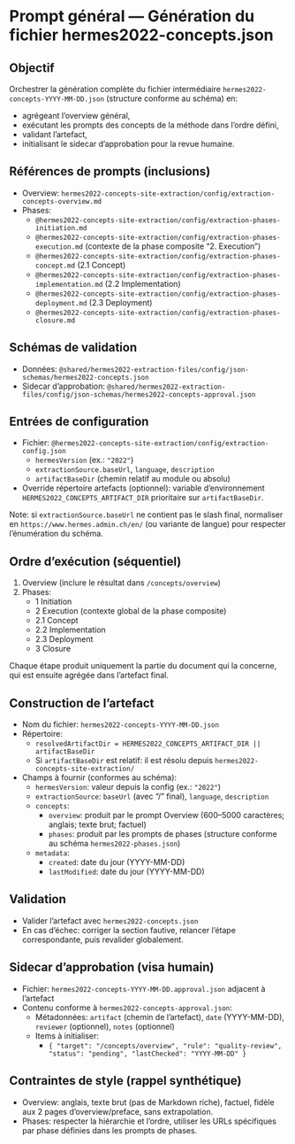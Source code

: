 # Prompt général — Génération du fichier hermes2022-concepts.json

## Objectif

Orchestrer la génération complète du fichier intermédiaire `hermes2022-concepts-YYYY-MM-DD.json` (structure conforme au schéma) en:
- agrégeant l’overview général,
- exécutant les prompts des concepts de la méthode dans l’ordre défini,
- validant l’artefact,
- initialisant le sidecar d’approbation pour la revue humaine.

## Références de prompts (inclusions)

- Overview: `hermes2022-concepts-site-extraction/config/extraction-concepts-overview.md`
- Phases:
  - `@hermes2022-concepts-site-extraction/config/extraction-phases-initiation.md`
  - `@hermes2022-concepts-site-extraction/config/extraction-phases-execution.md` (contexte de la phase composite “2. Execution”)
  - `@hermes2022-concepts-site-extraction/config/extraction-phases-concept.md` (2.1 Concept)
  - `@hermes2022-concepts-site-extraction/config/extraction-phases-implementation.md` (2.2 Implementation)
  - `@hermes2022-concepts-site-extraction/config/extraction-phases-deployment.md` (2.3 Deployment)
  - `@hermes2022-concepts-site-extraction/config/extraction-phases-closure.md`

## Schémas de validation

- Données: `@shared/hermes2022-extraction-files/config/json-schemas/hermes2022-concepts.json`
- Sidecar d’approbation: `@shared/hermes2022-extraction-files/config/json-schemas/hermes2022-concepts-approval.json`

## Entrées de configuration

- Fichier: `@hermes2022-concepts-site-extraction/config/extraction-config.json`
  - `hermesVersion` (ex.: `"2022"`)
  - `extractionSource.baseUrl`, `language`, `description`
  - `artifactBaseDir` (chemin relatif au module ou absolu)
- Override répertoire artefacts (optionnel): variable d’environnement `HERMES2022_CONCEPTS_ARTIFACT_DIR` prioritaire sur `artifactBaseDir`.

Note: si `extractionSource.baseUrl` ne contient pas le slash final, normaliser en `https://www.hermes.admin.ch/en/` (ou variante de langue) pour respecter l’énumération du schéma.

## Ordre d’exécution (séquentiel)

1. Overview (inclure le résultat dans `/concepts/overview`)
2. Phases:
   - 1 Initiation
   - 2 Execution (contexte global de la phase composite)
   - 2.1 Concept
   - 2.2 Implementation
   - 2.3 Deployment
   - 3 Closure

Chaque étape produit uniquement la partie du document qui la concerne, qui est ensuite agrégée dans l’artefact final.

## Construction de l’artefact

- Nom du fichier: `hermes2022-concepts-YYYY-MM-DD.json`
- Répertoire:
  - `resolvedArtifactDir = HERMES2022_CONCEPTS_ARTIFACT_DIR || artifactBaseDir`
  - Si `artifactBaseDir` est relatif: il est résolu depuis `hermes2022-concepts-site-extraction/`
- Champs à fournir (conformes au schéma):
  - `hermesVersion`: valeur depuis la config (ex.: `"2022"`)
  - `extractionSource`: `baseUrl` (avec “/” final), `language`, `description`
  - `concepts`:
    - `overview`: produit par le prompt Overview (600–5000 caractères; anglais; texte brut; factuel)
    - `phases`: produit par les prompts de phases (structure conforme au schéma `hermes2022-phases.json`)
  - `metadata`:
    - `created`: date du jour (YYYY-MM-DD)
    - `lastModified`: date du jour (YYYY-MM-DD)

## Validation

- Valider l’artefact avec `hermes2022-concepts.json`
- En cas d’échec: corriger la section fautive, relancer l’étape correspondante, puis revalider globalement.

## Sidecar d’approbation (visa humain)

- Fichier: `hermes2022-concepts-YYYY-MM-DD.approval.json` adjacent à l’artefact
- Contenu conforme à `hermes2022-concepts-approval.json`:
  - Métadonnées: `artifact` (chemin de l’artefact), `date` (YYYY-MM-DD), `reviewer` (optionnel), `notes` (optionnel)
  - Items à initialiser:
    - `{ "target": "/concepts/overview", "rule": "quality-review", "status": "pending", "lastChecked": "YYYY-MM-DD" }`

## Contraintes de style (rappel synthétique)

- Overview: anglais, texte brut (pas de Markdown riche), factuel, fidèle aux 2 pages d’overview/preface, sans extrapolation.
- Phases: respecter la hiérarchie et l’ordre, utiliser les URLs spécifiques par phase définies dans les prompts de phases.